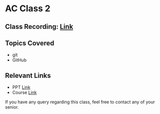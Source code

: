 # AC Class 2

## Class Recording: [Link](https://drive.google.com/file/d/1gd7oxrQv7b1Ty5A802hlsUIKdAL7lz2M/view?usp=sharing)

## Topics Covered

- git
- GitHub

## Relevant Links

- PPT [Link](https://drive.google.com/file/d/14cwPJF4qOA53sOtX5C--jytZC19S0UTk/view?usp=sharing)
- Course [Link](https://classroom.udacity.com/courses/ud123)

If you have any query regarding this class, feel free to contact any of your senior.
